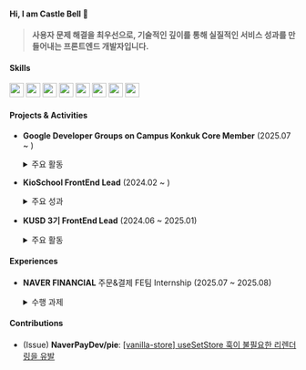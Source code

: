 #### Hi, I am Castle Bell 🔔

> **사용자 문제 해결을 최우선으로, 기술적인 깊이를 통해 실질적인 서비스 성과를 만들어내는 프론트엔드 개발자입니다.**

#### Skills
<img height="25" width="25" src="https://cdn.simpleicons.org/javascript/F7DF1E" /> <img height="25" width="25" src="https://cdn.simpleicons.org/typescript/3178C6" /> <img height="25" width="25" src="https://cdn.simpleicons.org/react/61DAFB" /> <img height="25" width="25" src="https://cdn.simpleicons.org/nextdotjs/black/white" /> <img height="25" width="25" src="https://cdn.simpleicons.org/recoil/3578E5" /> <img height="25" width="25" src="https://cdn.simpleicons.org/redux/764ABC" /> <img height="25" width="25" src="https://cdn.simpleicons.org/tailwindcss/06B6D4" /> <img height="25" width="25" src="https://cdn.simpleicons.org/styledcomponents/DB7093" />
#### Projects & Activities

-   **Google Developer Groups on Campus Konkuk Core Member** (2025.07 ~ )
    <details>
      <summary>주요 활동</summary>
      <div markdown="1">

      - 신규 멤버 모집을 위한 [랜딩 페이지](https://gdgoc-konkuk.com/) 제작
      - 교내 개발자 커뮤니티 활성화를 위한 테크 세미나 주최

      </div>
    </details>

-   **KioSchool FrontEnd Lead** (2024.02 ~ )
    <details>
      <summary>주요 성과</summary>
      <div markdown="1">

      - QR 기반 테이블 오더링 서비스 [키오스쿨](https://kio-school.com/) 개발 및 **누적 사용자 7,000명** 확보 ([서비스 소개](https://www.instagram.com/kioschool/))

      </div>
    </details>

-   **KUSD 3기 FrontEnd Lead** (2024.06 ~ 2025.01)
    <details>
      <summary>주요 활동</summary>
      <div markdown="1">

      - 건국대학교 학생 대상 로드맵 서비스 프로토타입 개발 ([관련 기사](https://www.konkuk.ac.kr/sites/konkuk/news/165/page9.html))

      </div>
    </details>

#### Experiences

-   **NAVER FINANCIAL** 주문&결제 FE팀 Internship (2025.07 ~ 2025.08)
    <details>
      <summary>수행 과제</summary>
      <div markdown="1">

      - 정기구독 신청 주문서 클론 코딩 과제 수행 ([과제 상세 내용](https://gilded-class-68b.notion.site/order))

      </div>
    </details>

#### Contributions

-   (Issue) **NaverPayDev/pie**: [[vanilla-store] useSetStore 훅이 불필요한 리렌더링을 유발](https://github.com/NaverPayDev/pie/issues/178)
<!--
**whddltjdwhd/whddltjdwhd** is a ✨ _special_ ✨ repository because its `README.md` (this file) appears on your GitHub profile.

Here are some ideas to get you started:

- 🔭 I’m currently working on ...
- 🌱 I’m currently learning ...
- 👯 I’m looking to collaborate on ...
- 🤔 I’m looking for help with ...
- 💬 Ask me about ...
- 📫 How to reach me: ...
- 😄 Pronouns: ...
- ⚡ Fun fact: ...
-->

